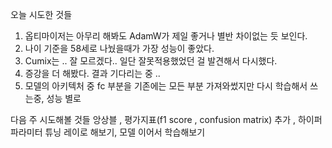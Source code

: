 

오늘 시도한 것들 
1. 옵티마이저는 아무리 해봐도 AdamW가 제일 좋거나 별반 차이없는 듯 보인다. 
2. 나이 기준을 58세로 나눴을때가 가장 성능이 좋았다.
3. Cumix는 .. 잘 모르겠다.. 일단 잘못적용했었던 걸 발견해서 다시했다.
4. 증강을 더 해봤다. 결과 기다리는 중 .. 
5. 모델의 아키텍처 중 fc 부분을 기존에는 모든 부분 가져와썼지만 다시 학습해서 쓰는중, 성능 별로

다음 주 시도해볼 것들
앙상블 , 평가지표(f1 score , confusion matrix) 추가 , 하이퍼파라미터 튜닝 레이로 해보기, 모델 이어서 학습해보기
